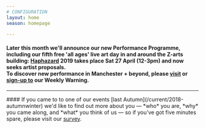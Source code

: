 ```yaml
---
# CONFIGURATION
layout: home
season: homepage

---
```

#### Later this month we'll announce our new Performance Programme, including our fifth free 'all ages' live art day in and around the Z-arts building: [Haphazard](/hab/haphazard) 2019 takes place Sat 27 April (12-3pm) and now seeks artist proposals.<br>To discover new performance in Manchester + beyond, please <a href="http://wordofwarning.posthaven.com" target="_blank">visit</a> or <a href="http://eepurl.com/i_Odb" target="_blank">sign-up to</a> our Weekly Warning.          
<hr>               
#### If you came to to one of our events [last Autumn](/current/2018-autumnwinter) we'd like to find out more about you — *who* you are, *why* you came along, and *what* you think of us — so if you've got five minutes spare, please visit our <a href="http://research.audiencesurveys.org/s.asp?k=152950990710" target="_blank">survey</a>.
